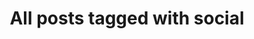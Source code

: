 ---
layout: tag
title: "All posts tagged with social"
permalink: /weblog/tags/social/
taxonomy: social
---